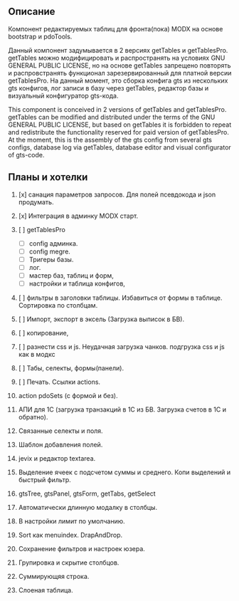 ## Описание

Компонент редактируемых таблиц для фронта(пока) MODX на основе 
bootstrap и pdoTools.

Данный компонент задумывается в 2 версиях getTables и getTablesPro.
getTables можно модифицировать и распространять на условиях GNU GENERAL PUBLIC LICENSE,
но на основе getTables запрещено повторять и распровстранять функционал зарезервированный для 
платной версии getTablesPro. На данный момент, это сборка конфига gts из нескольких gts конфигов,
лог записи в базу через getTables, редактор базы и визуальный конфигуратор gts-кода. 

This component is conceived in 2 versions of getTables and getTablesPro.
getTables can be modified and distributed under the terms of the GNU GENERAL PUBLIC LICENSE,
but based on getTables it is forbidden to repeat and redistribute the functionality reserved for
paid version of getTablesPro. At the moment, this is the assembly of the gts config from several gts configs,
database log via getTables, database editor and visual configurator of gts-code.

## Планы и хотелки
1. [x] санация параметров запросов. Для полей псевдокода и json продумать. 
2. [x] Интеграция в админку MODX старт.
4. [ ] getTablesPro 
    - [ ] config админка. 
    - [ ] config megre. 
    - [ ] Тригеры базы. 
    - [ ] лог.
    - [ ] мастер баз, таблиц и форм,
    - [ ] настройки и таблица конфигов, 
6. [ ] фильтры в заголовки таблицы. Избавиться от формы в таблице. Сортировка по столбцам.
8. [ ]  Импорт, экспорт в эксель (Загрузка выписок в БВ). 
10. [ ] копирование,
12. [ ] разнести css и js. Неудачная загрузка чанков. подгрузка css и js как в модкс
14. [ ] Табы, селекты, формы(панели).
16. [ ] Печать. Ссылки actions.

30. action pdoSets (с формой и без). 
32. АПИ для 1С (загрузка транзакций в 1С из БВ. Загрузка счетов в 1С и обратно).
34. Связанные селекты и поля.
36. Шаблон добавления полей.
38. jevix и редактор textarea.
40. Выделение ячеек с подсчетом суммы и среднего. Копи выделений и быстрый фильтр.
42. gtsTree, gtsPanel, gtsForm, getTabs, getSelect
44. Автоматически длинную модалку в столбцы.
46. В настройки лимит по умолчанию.
48. Sort как menuindex. DrapAndDrop.
48. Сохранение фильтров и настроек юзера.
48. Групировка и скрытие столбцов.
48. Суммирующяя строка.
48. Слоеная таблица.